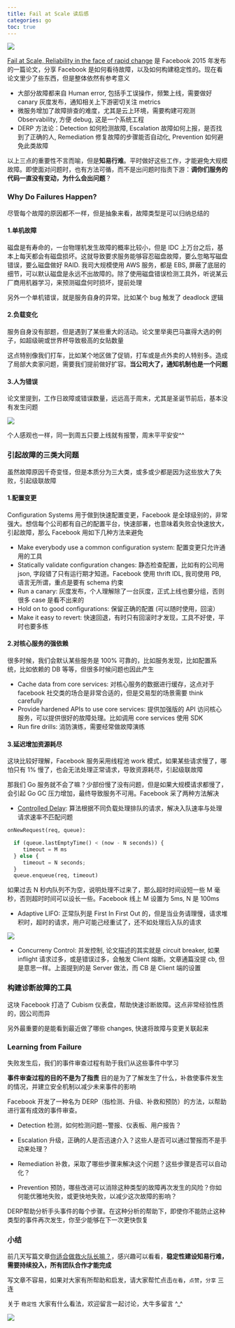```yaml
---
title: Fail at Scale 读后感
categories: go
toc: true
---
```


![](https://gitee.com/dongzerun/images/raw/master/img/cyber-security-project-failure-1280x720.jpg)

[Fail at Scale, Reliability in the face of rapid change](https://queue.acm.org/detail.cfm?id=2839461) 是 Facebook 2015 年发布的一篇论文，分享 Facebook 是如何看待故障，以及如何构建稳定性的。现在看论文里少了些东西，但是整体依然有参考意义

* 大部分故障都来自 Human error, 包括手工误操作，频繁上线，需要做好 canary 灰度发布，通知相关上下游密切关注 metrics
* 微服务增加了故障排查的难度，尤其是云上环境，需要构建可观测 Observability, 方便 debug, 这是一个系统工程
* DERP 方法论：Detection 如何检测故障, Escalation 故障如何上报，是否找到了正确的人, Remediation 修复故障的步骤能否自动化, Prevention 如何避免此类故障

以上三点的重要性不言而喻，但是**知易行难**。平时做好这些工作，才能避免大规模故障。即使面对问题时，也有方法可循，而不是出问题时指责下游：**调你们服务的代码一直没有变动，为什么会出问题**？

### Why Do Failures Happen?
尽管每个故障的原因都不一样，但是抽象来看，故障类型是可以归纳总结的
#### 1.单机故障
磁盘是有寿命的，一台物理机发生故障的概率比较小，但是 IDC 上万台之后，基本上每天都会有磁盘损坏。这就导致要求服务能够容忍磁盘故障，要么忽略写磁盘错误，要么磁盘做好 RAID. 我司大规模使用 AWS 服务，都是 EBS, 屏蔽了底层的细节，可以默认磁盘是永远不出故障的。除了使用磁盘错误检测工具外，听说某云厂商用机器学习，来预测磁盘何时损坏，提前处理

另外一个单机错误，就是服务自身的异常。比如某个 bug 触发了 deadlock 逻辑
#### 2.负载变化
服务自身没有部题，但是遇到了某些重大的活动。论文里举奥巴马赢得大选的例子，如超级碗或世界杯导致极高的女贴数量

这点特别像我们打车，比如某个地区做了促销，打车或是点外卖的人特别多。造成了局部大卖家问题，需要我们提前做好扩容。**当公司大了，通知机制也是一个问题**
#### 3.人为错误
论文里提到，工作日故障或错误数量，远远高于周末，尤其是圣诞节前后，基本没有发生问题

![](https://gitee.com/dongzerun/images/raw/master/img/humen-error.jpg)

个人感观也一样，同一到周五只要上线就有报警，周末平平安安^^

### 引起故障的三类大问题
虽然故障原因千奇变怪，但是本质分为三大类，或多或少都是因为这些放大了失败，引起级联故障
#### 1.配置变更
Configuration Systems 用于做到快速配置变更，Facebook 是全球级别的，非常强大。想信每个公司都有自己的配置平台，快速部署，也意味着失败会快速放大，引起故障，那么 Facebook 用如下几种方法来避免
* Make everybody use a common configuration system: 配置变更只允许通用的工具  
* Statically validate configuration changes: 静态检查配置，比如有的公司用 json, 字段错了只有运行期才知道。Facebook 使用 thrift IDL, 我司使用 PB, 语言无所谓，重点是要有 schema 约束
* Run a canary: 灰度发布，个人理解除了一台灰度，正式上线也要分组，否则很多 case 是看不出来的
* Hold on to good configurations: 保留正确的配置 (可以随时使用，回滚）
* Make it easy to revert: 快速回退，有时只有回滚时才发现，工具不好使，平时也要多练
#### 2.对核心服务的强依赖
很多时候，我们会默认某些服务是 100% 可靠的，比如服务发现，比如配置系统，比如依赖的 DB 等等，但很多时候问题也因此产生
* Cache data from core services: 对核心服务的数据进行缓存，这点对于 facebook 社交类的场合是非常合适的，但是交易型的场景需要 think carefully
* Provide hardened APIs to use core services: 提供加强版的 API 访问核心服务，可以提供很好的故障处理。比如调用 core services 使用 SDK
* Run fire drills: 消防演练，需要经常做故障演练
#### 3.延迟增加资源耗尽
这块比较好理解，Facebook 服务采用线程池 work 模式，如果某些请求慢了，哪怕只有 1% 慢了，也会无法处理正常请求，导致资源耗尽，引起级联故障

那我们 Go 服务就不会了嘛？少部份慢了没有问题，但是如果大规模请求都慢了，会引起 Go GC 压力增加，最终导致服务不可用。Facebook 采了两种方法解决

*  [Controlled Delay](http://queue.acm.org/detail.cfm?id=2209336): 算法根据不同负载处理排队的请求，解决入队速率与处理请求速率不匹配问题
```python
onNewRequest(req, queue):

  if (queue.lastEmptyTime() < (now - N seconds)) {
     timeout = M ms
  } else {
     timeout = N seconds;
  }
  queue.enqueue(req, timeout)
```
如果过去 N 秒内队列不为空，说明处理不过来了，那么超时时间设短一些 M 毫秒，否则超时时间可以设长一些。Facebook 线上 M 设置为 5ms, N 是 100ms

* Adaptive LIFO: 正常队列是 First In First Out 的，但是当业务请理慢，请求堆积时，超时的请求，用户可能己经重试了，还不如处理后入队的请求

![](https://gitee.com/dongzerun/images/raw/master/img/LIFO-facebook.jpg)

* Concurreny Control: 并发控制, 论文描述的其实就是 circuit breaker, 如果 inflight 请求过多，或是错误过多，会触发 Client 熔断。文章通篇没提 cb, 但是意思一样。上面提到的是 Server 做法，而 CB 是 Client 端的设置

### 构建诊断故障的工具
这块 Facebook 打造了 Cubism 仪表盘，帮助快速诊断故障。这点非常经验性质的，因公司而异

另外最重要的是能看到最近做了哪些 changes, 快速将故障与变更关联起来

### Learning from Failure
失败发生后，我们的事件审查过程有助于我们从这些事件中学习

**事件审查过程的目的不是为了指责** 目的是为了了解发生了什么，补救使事件发生的情况，并建立安全机制以减少未来事件的影响

Facebook 开发了一种名为 DERP（指检测、升级、补救和预防）的方法，以帮助进行富有成效的事件审查。

- Detection 检测，如何检测问题--警报、仪表板、用户报告？

- Escalation 升级，正确的人是否迅速介入？这些人是否可以通过警报而不是手动来处理？

- Remediation 补救，采取了哪些步骤来解决这个问题？这些步骤是否可以自动化？

- Prevention 预防，哪些改进可以消除这种类型的故障再次发生的风险？你如何能优雅地失败，或更快地失败，以减少这次故障的影响？

DERP帮助分析手头事件的每个步骤。在这种分析的帮助下，即使你不能防止这种类型的事件再次发生，你至少能够在下一次更快恢复

### 小结
前几天写篇文章[你适合做救火队长嘛？](https://mp.weixin.qq.com/s/CIH5QxIqrV_H0Bt42IurXA)，感兴趣可以看看，**稳定性建设知易行难，需要持续投入，所有团队合作才能完成**

写文章不容易，如果对大家有所帮助和启发，请大家帮忙点击`在看`，`点赞`，`分享` 三连

关于 `稳定性` 大家有什么看法，欢迎留言一起讨论，大牛多留言 ^_^

![](https://gitee.com/dongzerun/images/raw/master/img/dongzerun-weixin-code.png)
